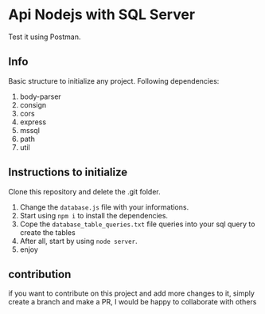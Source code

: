 # Api Nodejs with SQL Server

Test it using Postman.

## Info

Basic structure to initialize any project. Following dependencies:
1. body-parser
2. consign
3. cors
4. express
5. mssql
6. path
7. util

## Instructions to initialize

Clone this repository and delete the .git folder.

1. Change the `database.js` file with your informations.
2. Start using `npm i` to install the dependencies.
3. Cope the `database_table_queries.txt` file queries into your sql query to create the tables
4. After all, start by using `node server`.
5. enjoy 

## contribution

if you want to contribute on this project and add more changes to it, simply create a branch and make a PR, 
I would be happy to collaborate with others